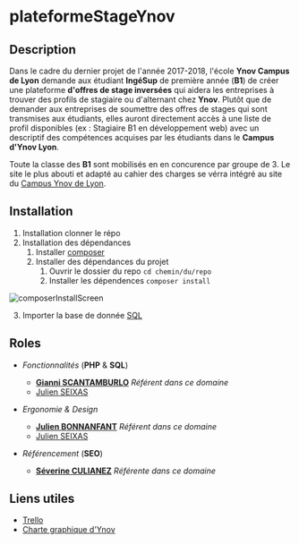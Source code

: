 # plateformeStageYnov

## Description

Dans le cadre du dernier projet de l'année 2017-2018, l'école **Ynov Campus de Lyon** demande aux étudiant **IngéSup** de première année (**B1**) de créer une plateforme **d'offres de stage inversées** qui aidera les entreprises à trouver des profils de stagiaire ou d'alternant chez **Ynov**.
Plutôt que de demander aux entreprises de soumettre des offres de stages qui sont transmises aux étudiants, elles auront directement accès à une liste de profil disponibles (ex : Stagiaire B1 en développement web) avec un descriptif des compétences acquises par les étudiants dans le **Campus d'Ynov Lyon**.
Toute la classe des **B1** sont mobilisés en en concurence par groupe de 3. Le site le plus abouti et adapté au cahier des charges se vérra intégré au site du [Campus Ynov de Lyon](http://ynovlyon.com).



## Installation

1. Installation clonner le répo
2. Installation des dépendances
	1. Installer [composer](https://getcomposer.org/download/)
	2. Installer des dépendances du projet
		1. Ouvrir le dossier du repo ```cd chemin/du/repo```
		2. Installer les dépendences ```composer install```




![composerInstallScreen](https://raw.githubusercontent.com/MrZyr0/plateformeStageYnov/master/public/img/screenInstall/composerInstall.PNG)




3. Importer la base de donnée [SQL](https://raw.githubusercontent.com/MrZyr0/plateformeStageYnov/master/docs/SQL/offre_stage_inverse.sql)



## Roles

* _Fonctionnalités_ (**PHP** & **SQL**)
	* **[Gianni SCANTAMBURLO](https://github.com/XDayonline)** _Référent dans ce domaine_
	* [Julien SEIXAS](https://github.com/MrZyr0)

* _Ergonomie & Design_
	* **[Julien BONNANFANT](#)** _Référent dans ce domaine_
	* [Julien SEIXAS](https://github.com/MrZyr0)

* _Référencement_ (**SEO**)
	* **[Séverine CULIANEZ](https://github.com/Severinec)** _Référente dans ce domaine_



## Liens utiles

* [Trello](https://trello.com/b/97WtxYfl/plateformestageynov)
* [Charte graphique d'Ynov](https://brand.ynov.com)
